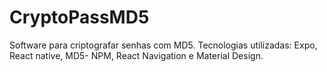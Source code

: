 # CryptoPassMD5
Software para criptografar senhas com MD5. Tecnologias utilizadas: Expo, React native, MD5- NPM, React Navigation e Material Design.
